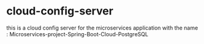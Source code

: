 # cloud-config-server
this is a cloud config server for the microservices application with the name : Microservices-project-Spring-Boot-Cloud-PostgreSQL
